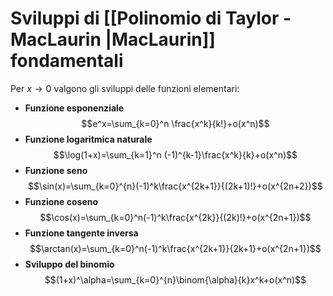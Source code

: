 # Sviluppi di [[Polinomio di Taylor - MacLaurin |MacLaurin]] fondamentali

Per $x\to 0$ valgono gli sviluppi delle funzioni elementari:

- **Funzione esponenziale**
$$e^x=\sum_{k=0}^n \frac{x^k}{k!}+o(x^n)$$
- **Funzione logaritmica naturale**
$$\log(1+x)=\sum_{k=1}^n (-1)^{k-1}\frac{x^k}{k}+o(x^n)$$
- **Funzione seno** 
$$\sin(x)=\sum_{k=0}^{n}(-1)^k\frac{x^{2k+1}}{(2k+1)!}+o(x^{2n+2})$$
- **Funzione coseno**
$$\cos(x)=\sum_{k=0}^n(-1)^k\frac{x^{2k}}{(2k)!}+o(x^{2n+1})$$
- **Funzione tangente inversa**
$$\arctan(x)=\sum_{k=0}^n(-1)^k\frac{x^{2k+1}}{2k+1}+o(x^{2n+1})$$
- **Sviluppo del binomio**
$$(1+x)^\alpha=\sum_{k=0}^{n}\binom{\alpha}{k}x^k+o(x^n)$$